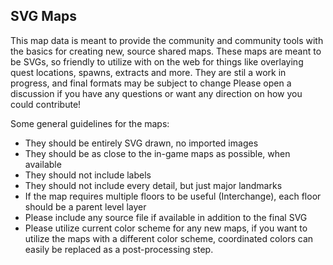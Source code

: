 ## SVG Maps

This map data is meant to provide the community and community tools with the basics for creating new, source shared maps. These maps are meant to be SVGs, so friendly to utilize with on the web for things like overlaying quest locations, spawns, extracts and more. They are stil a work in progress, and final formats may be subject to change
Please open a discussion if you have any questions or want any direction on how you could contribute!

Some general guidelines for the maps:
- They should be entirely SVG drawn, no imported images
- They should be as close to the in-game maps as possible, when available
- They should not include labels
- They should not include every detail, but just major landmarks
- If the map requires multiple floors to be useful (Interchange), each floor should be a parent level layer
- Please include any source file if available in addition to the final SVG
- Please utilize current color scheme for any new maps, if you want to utilize the maps with a different color scheme, coordinated colors can easily be replaced as a post-processing step.
